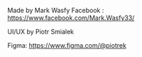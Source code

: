 Made by Mark Wasfy
Facebook : https://www.facebook.com/Mark.Wasfy33/

UI/UX by Piotr Smialek

Figma: https://www.figma.com/@piotrek